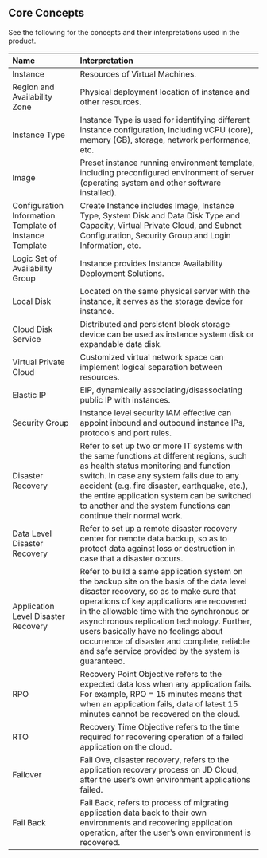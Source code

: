 ## Core Concepts
See the following for the concepts and their interpretations used in the product.

Name|Interpretation
:---|:---
Instance| Resources of Virtual Machines.
Region and Availability Zone| Physical deployment location of instance and other resources.
Instance Type| Instance Type is used for identifying different instance configuration, including vCPU (core), memory (GB), storage, network performance, etc.
Image| Preset instance running environment template, including preconfigured environment of server (operating system and other software installed).
Configuration Information Template of Instance Template|Create Instance includes Image, Instance Type, System Disk and Data Disk Type and Capacity, Virtual Private Cloud, and Subnet Configuration, Security Group and Login Information, etc.
Logic Set of Availability Group|Instance provides Instance Availability Deployment Solutions.
Local Disk| Located on the same physical server with the instance, it serves as the storage device for instance.
Cloud Disk Service| Distributed and persistent block storage device can be used as instance system disk or expandable data disk.
Virtual Private Cloud| Customized virtual network space can implement logical separation between resources.
Elastic IP| EIP, dynamically associating/disassociating public IP with instances.
Security Group| Instance level security IAM effective can appoint inbound and outbound instance IPs, protocols and port rules.
Disaster Recovery|Refer to set up two or more IT systems with the same functions at different regions, such as health status monitoring and function switch. In case any system fails due to any accident (e.g. fire disaster, earthquake, etc.), the entire application system can be switched to another and the system functions can continue their normal work.
Data Level Disaster Recovery|Refer to set up a remote disaster recovery center for remote data backup, so as to protect data against loss or destruction in case that a disaster occurs.
Application Level Disaster Recovery|Refer to build a same application system on the backup site on the basis of the data level disaster recovery, so as to make sure that operations of key applications are recovered in the allowable time with the synchronous or asynchronous replication technology. Further, users basically have no feelings about occurrence of disaster and complete, reliable and safe service provided by the system is guaranteed.
RPO|Recovery Point Objective refers to the expected data loss when any application fails. For example, RPO = 15 minutes means that when an application fails, data of latest 15 minutes cannot be recovered on the cloud.
RTO|Recovery Time Objective refers to the time required for recovering operation of a failed application on the cloud.
Failover|Fail Ove, disaster recovery, refers to the application recovery process on JD Cloud, after the user’s own environment applications failed.
Fail Back |Fail Back, refers to process of migrating application data back to their own environments and recovering application operation, after the user’s own environment is recovered.
